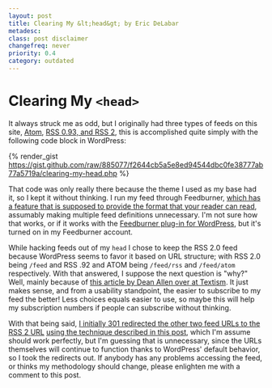 ```yaml
---
layout: post
title: Clearing My &lt;head&gt; by Eric DeLabar
metadesc: 
class: post disclaimer
changefreq: never
priority: 0.4
category: outdated
---
```

<h1>Clearing My <code>&lt;head&gt;</code></h1>
<p>It always struck me as odd, but I originally had three types of feeds on this site, <a href="http://en.wikipedia.org/wiki/Atom_(standard)">Atom</a>, <a href="http://en.wikipedia.org/wiki/Rss"><span class="caps">RSS</span> 0.93, and <span class="caps">RSS</span> 2</a>, this is accomplished quite simply with the following code block in&nbsp;WordPress:</p>

{% render_gist https://gist.github.com/raw/885077/f2644cb5a5e8ed94544dbc0fe38777ab77a5719a/clearing-my-head.php %}

<p>That code was only really there because the theme I used as my base had it, so I kept it without thinking.  I run my feed through Feedburner, <a href="http://blogs.feedburner.com/feedburner/archives/000520.html">which has a feature that is supposed to provide the format that your reader can read</a>, assumably making multiple feed definitions unnecessary.  I'm not sure how that works, or if it works with the <a href="http://www.google.com/support/feedburner/bin/answer.py?answer=78483&amp;topic=13252">Feedburner plug-in for WordPress</a>, but it's turned on in my Feedburner&nbsp;account.</p>
<p>While hacking feeds out of my <code>head</code> I chose to keep the RSS 2.0 feed because WordPress seems to favor it based on URL structure; with RSS 2.0 being <code>/feed</code> and RSS .92 and ATOM being <code>/feed/rss</code> and <code>/feed/atom</code> respectively.  With that answered, I suppose the next question is "why?"  Well, mainly because of <a href="http://textism.com/2008/04/19/please.stop.doing.this">this article by Dean Allen over at Textism</a>.  It just makes sense, and from a usability standpoint, the easier to subscribe to my feed the better!  Less choices equals easier to use, so maybe this will help my subscription numbers if people can subscribe without&nbsp;thinking.</p>
<p>With that being said, <a href="/2008/04/fixing-the-serps-when-changing-permalink-structure.html">I initially 301 redirected the other two feed URLs to the</a> <a href="/fees"><span class="caps">RSS</span> 2 <span class="caps">URL</span></a> <a href="/2008/04/fixing-the-serps-when-changing-permalink-structure.html">using the technique described in this post</a>, which I'm assume should work perfectly, but I'm guessing that is unnecessary, since the URLs themselves will continue to function thanks to WordPress' default behavior, so I took the redirects out.  If anybody has any problems accessing the feed, or thinks my methodology should change, please enlighten me with a comment to this&nbsp;post.</p>